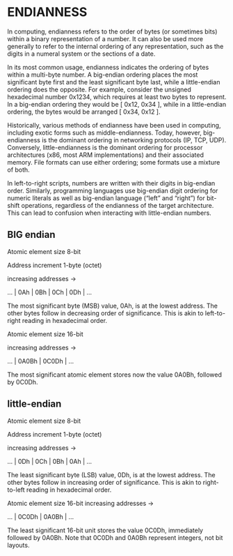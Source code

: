 # ENDIANNESS

In computing, endianness refers to the order of bytes (or sometimes bits) within a
binary representation of a number. It can also be used more generally to refer to the
internal ordering of any representation, such as the digits in a numeral system or
the sections of a date.

In its most common usage, endianness indicates the ordering of bytes within a
multi-byte number. A big-endian ordering places the most significant byte first and
the least significant byte last, while a little-endian ordering does the opposite.
For example, consider the unsigned hexadecimal number 0x1234, which requires at least
two bytes to represent. In a big-endian ordering they would be [ 0x12, 0x34 ], while
in a little-endian ordering, the bytes would be arranged [ 0x34, 0x12 ].

Historically, various methods of endianness have been used in computing, including
exotic forms such as middle-endianness. Today, however, big-endianness is the
dominant ordering in networking protocols (IP, TCP, UDP). Conversely,
little-endianness is the dominant ordering for processor architectures (x86, most ARM
implementations) and their associated memory. File formats can use either ordering;
some formats use a mixture of both.

In left-to-right scripts, numbers are written with their digits in big-endian order.
Similarly, programming languages use big-endian digit ordering for numeric literals
as well as big-endian language (“left” and “right”) for bit-shift operations,
regardless of the endianness of the target architecture. This can lead to confusion
when interacting with little-endian numbers.

## BIG endian

Atomic element size 8-bit

Address increment 1-byte (octet)

increasing addresses  →

… |  0Ah  |  0Bh |  0Ch  |  0Dh  | …

The most significant byte (MSB) value, 0Ah, is at the lowest address. The other bytes
follow in decreasing order of significance. This is akin to left-to-right reading in
hexadecimal order.

Atomic element size 16-bit

increasing addresses  →

… |  0A0Bh  |  0C0Dh  | …

The most significant atomic element stores now the value 0A0Bh, followed by 0C0Dh.

## little-endian

Atomic element size 8-bit

Address increment 1-byte (octet)

increasing addresses  →

… |  0Dh  |  0Ch  |  0Bh  |  0Ah  | …

The least significant byte (LSB) value, 0Dh, is at the lowest address. The other
bytes follow in increasing order of significance. This is akin to right-to-left
reading in hexadecimal order.

Atomic element size 16-bit
increasing addresses  →

… |  0C0Dh  |  0A0Bh  | …

The least significant 16-bit unit stores the value 0C0Dh, immediately followed by
0A0Bh. Note that 0C0Dh and 0A0Bh represent integers, not bit layouts.
